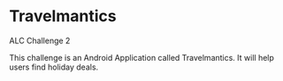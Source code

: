 # Travelmantics
ALC Challenge 2

This challenge is an Android Application called Travelmantics. It will help users find holiday deals.
